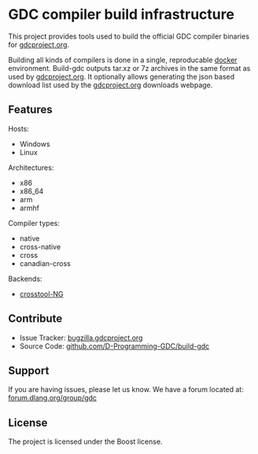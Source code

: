 GDC compiler build infrastructure
========

This project provides tools used to build the official GDC compiler
binaries for [gdcproject.org][1].

Building all kinds of compilers is done in a single, reproducable
[docker][3] environment. Build-gdc outputs tar.xz or 7z archives in
the same format as used by [gdcproject.org][1]. It optionally allows
generating the json based download list used by the [gdcproject.org][1]
downloads webpage.



Features
--------

Hosts:

- Windows
- Linux

Architectures:

- x86
- x86_64
- arm
- armhf

Compiler types:

- native
- cross-native
- cross
- canadian-cross

Backends:

- [crosstool-NG][2]

Contribute
----------

- Issue Tracker: [bugzilla.gdcproject.org][4]
- Source Code: [github.com/D-Programming-GDC/build-gdc][5]

Support
-------
If you are having issues, please let us know.
We have a forum located at: [forum.dlang.org/group/gdc][6]

License
-------

The project is licensed under the Boost license.



[1]: https://www.gdcproject.org/downloads/
[2]: https://github.com/crosstool-ng/crosstool-ng
[3]: https://docker.io/
[4]: http://bugzilla.gdcproject.org/
[5]: https://github.com/D-Programming-GDC/build-gdc
[6]: http://forum.dlang.org/group/gdc
